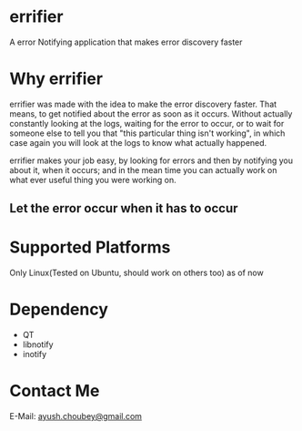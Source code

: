 errifier
========

A error Notifying application that makes error discovery faster

Why errifier
============

errifier was made with the idea to make the error discovery faster. That means, to get notified about the error as soon as it occurs. Without actually constantly looking at the logs, waiting for the error to occur, or to wait for someone else to tell you that "this particular thing isn't working", in which case again you will look at the logs to know what actually happened.

errifier makes your job easy, by looking for errors and then by notifying you about it, when it occurs; and in the mean time you can actually work on what ever useful thing you were working on.

Let the error occur when it has to occur
---------------------------------------



Supported Platforms
===================

Only Linux(Tested on Ubuntu, should work on others too) as of now


Dependency
==========
* QT
* libnotify
* inotify

Contact Me
==========

E-Mail: ayush.choubey@gmail.com

